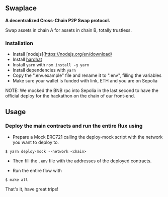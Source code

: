 ## Swaplace

**A decentralized Cross-Chain P2P Swap protocol.**

Swap assets in chain A for assets in chain B, totally trustless.

### Installation

- Install [nodejs](https://nodejs.org/en/download/
- Install [hardhat](https://hardhat.org/getting-started/#installation)
- Install `yarn` with `npm install -g yarn`
- Install dependencies with `yarn`
- Copy the ".env.example" file and rename it to ".env", filling the variables
- Make sure your wallet is funded with link, ETH and you are on Sepolia

NOTE: We mocked the BNB rpc into Sepolia in the last second to have the official deploy for the hackathon on the chain of our front-end.

## Usage

### Deploy the main contracts and run the entire flux using

- Prepare a Mock ERC721 calling the deploy-mock script with the network you want to deploy to.

```shell
$ yarn deploy-mock --network <chain>
```

- Then fill the `.env` file with the addresses of the deployed contracts.

- Run the entire flow with

```shell
$ make all
```

That's it, have great trips!
